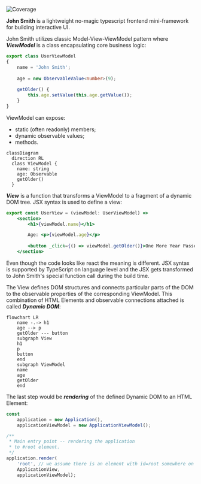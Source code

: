 ![Coverage](https://john-smith-library.github.io/coverage/badge-lines.svg)

**John Smith** is a lightweight no-magic typescript frontend mini-framework for building interactive UI.

John Smith utilizes classic Model-View-ViewModel pattern where ***ViewModel*** is a class encapsulating core business logic:

```typescript
export class UserViewModel
{
    name = 'John Smith';
    
    age = new ObservableValue<number>(9);
    
    getOlder() {
        this.age.setValue(this.age.getValue());
    }
}
```

ViewModel can expose:

* static (often readonly) members;
* dynamic observable values;
* methods.

```mermaid
classDiagram
  direction RL
  class ViewModel {
    name: string
    age: Observable
    getOlder()
  }
```

***View*** is a function that transforms a ViewModel to a fragment of a dynamic DOM tree. JSX syntax is used to define a view:

```jsx
export const UserView = (viewModel: UserViewModel) =>
    <section>
        <h1>{viewModel.name}</h1>

        Age: <p>{viewModel.age}</p>
        
        <button _click={() => viewModel.getOlder()}>One More Year Passed</button>
    </section>
```

Even though the code looks like react the meaning is different. JSX syntax is supported by TypeScript on language level and the JSX gets transformed to John Smith's special function call during the build time.

The View defines DOM structures and connects particular parts of the DOM to the observable properties of the corresponding ViewModel. This combination of HTML Elements and observable connections attached is called ***Dynamic DOM***: 

```mermaid
flowchart LR
    name -.-> h1
    age --> p
    getOlder --- button
    subgraph View
    h1
    p
    button
    end
    subgraph ViewModel
    name
    age
    getOlder
    end
```

The last step would be ***rendering*** of the defined Dynamic DOM to an HTML Element:

```typescript
const
    application = new Application(),
    applicationViewModel = new ApplicationViewModel();

/**
 * Main entry point -- rendering the application
 * to #root element.
 */
application.render(
    'root', // we assume there is an element with id=root somewhere on the page
    ApplicationView,
    applicationViewModel);
```
